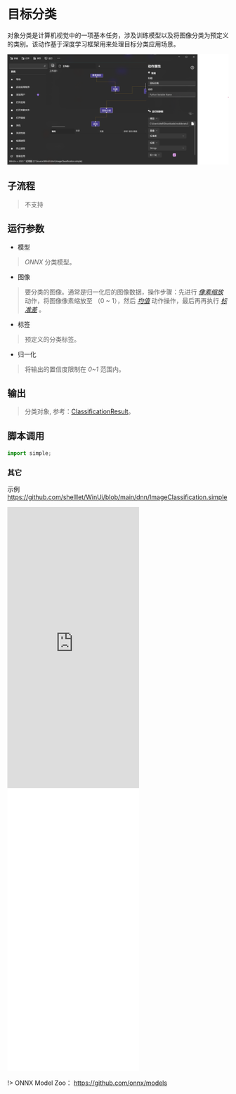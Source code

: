 # 目标分类 
对象分类是计算机视觉中的一项基本任务，涉及训练模型以及将图像分类为预定义的类别。该动作基于深度学习框架用来处理目标分类应用场景。

![ImageClassification](./images/01.png ':size=90%')

## 子流程
> 不支持


## 运行参数

* 模型
> *ONNX* 分类模型。
* 图像
>   要分类的图像。通常是归一化后的图像数据，操作步骤：先进行 [*像素缩放*](./actions/image/ScalePixel.md) 动作，将图像像素缩放至 （0 ~ 1），然后 [*均值*](./actions/image/ImageMean.md) 动作操作，最后再再执行 [*标准差*](./actions/image/ImageStd.md) 。
* 标签
> 预定义的分类标签。

* 归一化
> 将输出的置信度限制在 *0~1* 范围内。

## 输出

> 分类对象, 参考：[ClassificationResult](./types/ClassificationResult.md)。    


## 脚本调用

```python
import simple;

```

### 其它

示例 https://github.com/shelllet/WinUi/blob/main/dnn/ImageClassification.simple


<iframe type="text/html" height="640px" src="https://www.youtube.com/embed/VzygdUOIKns" frameborder="0"></iframe>

<iframe src="//player.bilibili.com/player.html?bvid=BV1ju411F7GA&page=1&autoplay=0" height='640px' scrolling="no" frameborder="no" framespacing="0" allowfullscreen="true"></iframe>


!> ONNX Model Zoo： https://github.com/onnx/models

